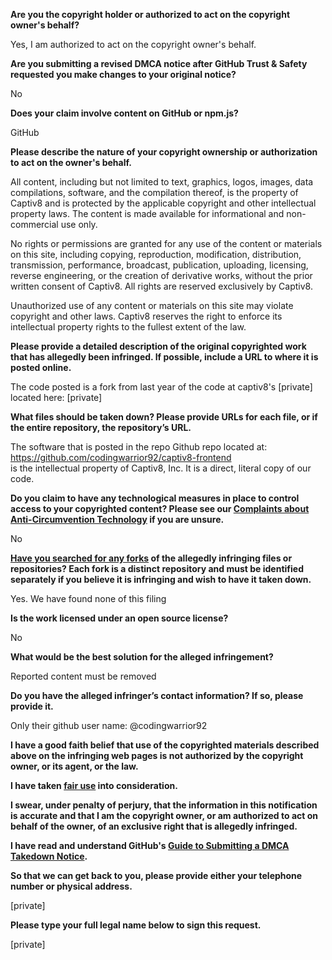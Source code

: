 **Are you the copyright holder or authorized to act on the copyright owner's behalf?**

Yes, I am authorized to act on the copyright owner's behalf.

**Are you submitting a revised DMCA notice after GitHub Trust & Safety requested you make changes to your original notice?**

No

**Does your claim involve content on GitHub or npm.js?**

GitHub

**Please describe the nature of your copyright ownership or authorization to act on the owner's behalf.**

All content, including but not limited to text, graphics, logos, images, data compilations, software, and the compilation thereof, is the property of Captiv8 and is protected by the applicable copyright and other intellectual property laws. The content is made available for informational and non-commercial use only.

No rights or permissions are granted for any use of the content or materials on this site, including copying, reproduction, modification, distribution, transmission, performance, broadcast, publication, uploading, licensing, reverse engineering, or the creation of derivative works, without the prior written consent of Captiv8. All rights are reserved exclusively by Captiv8.

Unauthorized use of any content or materials on this site may violate copyright and other laws. Captiv8 reserves the right to enforce its intellectual property rights to the fullest extent of the law.

**Please provide a detailed description of the original copyrighted work that has allegedly been infringed. If possible, include a URL to where it is posted online.**

The code posted is a fork from last year of the code at captiv8's [private] located here: [private]

**What files should be taken down? Please provide URLs for each file, or if the entire repository, the repository’s URL.**

The software that is posted in the repo Github repo located at: https://github.com/codingwarrior92/captiv8-frontend  
is the intellectual property of Captiv8, Inc. It is a direct, literal copy of our code.

**Do you claim to have any technological measures in place to control access to your copyrighted content? Please see our <a href="https://docs.github.com/articles/guide-to-submitting-a-dmca-takedown-notice#complaints-about-anti-circumvention-technology">Complaints about Anti-Circumvention Technology</a> if you are unsure.**

No

**<a href="https://docs.github.com/articles/dmca-takedown-policy#b-what-about-forks-or-whats-a-fork">Have you searched for any forks</a> of the allegedly infringing files or repositories? Each fork is a distinct repository and must be identified separately if you believe it is infringing and wish to have it taken down.**

Yes. We have found none of this filing

**Is the work licensed under an open source license?**

No

**What would be the best solution for the alleged infringement?**

Reported content must be removed

**Do you have the alleged infringer’s contact information? If so, please provide it.**

Only their github user name: @codingwarrior92

**I have a good faith belief that use of the copyrighted materials described above on the infringing web pages is not authorized by the copyright owner, or its agent, or the law.**

**I have taken <a href="https://www.lumendatabase.org/topics/22">fair use</a> into consideration.**

**I swear, under penalty of perjury, that the information in this notification is accurate and that I am the copyright owner, or am authorized to act on behalf of the owner, of an exclusive right that is allegedly infringed.**

**I have read and understand GitHub's <a href="https://docs.github.com/articles/guide-to-submitting-a-dmca-takedown-notice/">Guide to Submitting a DMCA Takedown Notice</a>.**

**So that we can get back to you, please provide either your telephone number or physical address.**

[private]

**Please type your full legal name below to sign this request.**

[private]
